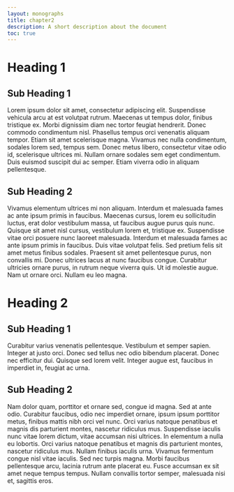 ```yaml
---
layout: monographs
title: chapter2
description: A short description about the document
toc: true
---
```


# Heading 1
## Sub Heading 1
Lorem ipsum dolor sit amet, consectetur adipiscing elit. Suspendisse vehicula arcu at est volutpat rutrum. Maecenas ut tempus dolor, finibus tristique ex. Morbi dignissim diam nec tortor feugiat hendrerit. Donec commodo condimentum nisl. Phasellus tempus orci venenatis aliquam tempor. Etiam sit amet scelerisque magna. Vivamus nec nulla condimentum, sodales lorem sed, tempus sem. Donec metus libero, consectetur vitae odio id, scelerisque ultrices mi. Nullam ornare sodales sem eget condimentum. Duis euismod suscipit dui ac semper. Etiam viverra odio in aliquam pellentesque.

## Sub Heading 2
Vivamus elementum ultrices mi non aliquam. Interdum et malesuada fames ac ante ipsum primis in faucibus. Maecenas cursus, lorem eu sollicitudin luctus, erat dolor vestibulum massa, ut faucibus augue purus quis nunc. Quisque sit amet nisl cursus, vestibulum lorem et, tristique ex. Suspendisse vitae orci posuere nunc laoreet malesuada. Interdum et malesuada fames ac ante ipsum primis in faucibus. Duis vitae volutpat felis. Sed pretium felis sit amet metus finibus sodales. Praesent sit amet pellentesque purus, non convallis mi. Donec ultrices lacus at nunc faucibus congue. Curabitur ultricies ornare purus, in rutrum neque viverra quis. Ut id molestie augue. Nam ut ornare orci. Nullam eu leo magna. 

# Heading 2
## Sub Heading 1
Curabitur varius venenatis pellentesque. Vestibulum et semper sapien. Integer at justo orci. Donec sed tellus nec odio bibendum placerat. Donec nec efficitur dui. Quisque sed lorem velit. Integer augue est, faucibus in imperdiet in, feugiat ac urna.

## Sub Heading 2
Nam dolor quam, porttitor et ornare sed, congue id magna. Sed at ante odio. Curabitur faucibus, odio nec imperdiet ornare, ipsum ipsum porttitor metus, finibus mattis nibh orci vel nunc. Orci varius natoque penatibus et magnis dis parturient montes, nascetur ridiculus mus. Suspendisse iaculis nunc vitae lorem dictum, vitae accumsan nisi ultrices. In elementum a nulla eu lobortis. Orci varius natoque penatibus et magnis dis parturient montes, nascetur ridiculus mus. Nullam finibus iaculis urna. Vivamus fermentum congue nisl vitae iaculis. Sed nec turpis magna. Morbi faucibus pellentesque arcu, lacinia rutrum ante placerat eu. Fusce accumsan ex sit amet neque tempus tempus. Nullam convallis tortor semper, malesuada nisi et, sagittis eros. 